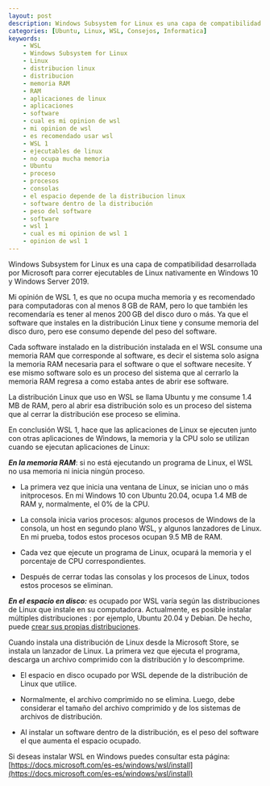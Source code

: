 ```yaml
---
layout: post
description: Windows Subsystem for Linux es una capa de compatibilidad desarrollada por Microsoft para correr ejecutables de Linux. En conclusión WSL 1, hace que las aplicaciones de Linux se ejecuten junto con otras aplicaciones de Windows, la memoria y la CPU solo se utilizan cuando se ejecutan aplicaciones de Linux
categories: [Ubuntu, Linux, WSL, Consejos, Informatica]
keywords:
    - WSL
    - Windows Subsystem for Linux
    - Linux
    - distribucion linux
    - distribucion
    - memoria RAM
    - RAM
    - aplicaciones de linux
    - aplicaciones
    - software
    - cual es mi opinion de wsl
    - mi opinion de wsl
    - es recomendado usar wsl
    - WSL 1
    - ejecutables de linux
    - no ocupa mucha memoria
    - Ubuntu
    - proceso
    - procesos
    - consolas
    - el espacio depende de la distribucion linux
    - software dentro de la distribución
    - peso del software
    - software
    - wsl 1
    - cual es mi opinion de wsl 1
    - opinion de wsl 1
---
```


Windows Subsystem for Linux es una capa de compatibilidad desarrollada por Microsoft para correr ejecutables de Linux nativamente en Windows 10 y Windows Server 2019.

Mi opinión de WSL 1, es que no ocupa mucha memoria y es recomendado para computadoras con al menos 8 GB de RAM, pero lo que también les recomendaría es tener al menos 200 GB del disco duro o más. Ya que el software que instales en la distribución Linux tiene y consume memoria del disco duro, pero ese consumo depende del peso del software.

Cada software instalado en la distribución instalada en el WSL consume una memoria RAM que corresponde al software, es decir el sistema solo asigna la memoria RAM necesaria para el software o que el software necesite. Y ese mismo software solo es un proceso del sistema que al cerrarlo la memoria RAM regresa a como estaba antes de abrir ese software. 

La distribución Linux que uso en WSL se llama Ubuntu y me consume 1.4 MB de RAM, pero al abrir esa distribución solo es un proceso del sistema que al cerrar la distribución ese proceso se elimina.

En conclusión WSL 1, hace que las aplicaciones de Linux se ejecuten junto con otras aplicaciones de Windows, la memoria y la CPU solo se utilizan cuando se ejecutan aplicaciones de Linux:

***En la memoria RAM***: si no está ejecutando un programa de Linux, el WSL no usa memoria ni inicia ningún proceso.

* La primera vez que inicia una ventana de Linux, se inician uno o más initprocesos. En mi Windows 10 con Ubuntu 20.04, ocupa 1.4 MB de RAM y, normalmente, el 0% de la CPU.

* La consola inicia varios procesos: algunos procesos de Windows de la consola, un host en segundo plano WSL, y algunos lanzadores de Linux. En mi prueba, todos estos procesos ocupan 9.5 MB de RAM.

* Cada vez que ejecute un programa de Linux, ocupará la memoria y el porcentaje de CPU correspondientes.

* Después de cerrar todas las consolas y los procesos de Linux, todos estos procesos se eliminan.

***En el espacio en disco:*** es ocupado por WSL varía según las distribuciones de Linux que instale en su computadora. Actualmente, es posible instalar múltiples distribuciones : por ejemplo, Ubuntu 20.04 y Debian. De hecho, puede [crear sus propias distribuciones](https://docs.microsoft.com/es-es/windows/wsl/build-custom-distro).

Cuando instala una distribución de Linux desde la Microsoft Store, se instala un lanzador de Linux. La primera vez que ejecuta el programa, descarga un archivo comprimido con la distribución y lo descomprime.

* El espacio en disco ocupado por WSL depende de la distribución de Linux que utilice.

* Normalmente, el archivo comprimido no se elimina. Luego, debe considerar el tamaño del archivo comprimido y de los sistemas de archivos de distribución.

* Al instalar un software dentro de la distribución, es el peso del software el que aumenta el espacio ocupado.

Si deseas instalar WSL en Windows puedes consultar esta página: [https://docs.microsoft.com/es-es/windows/wsl/install](https://docs.microsoft.com/es-es/windows/wsl/install)
